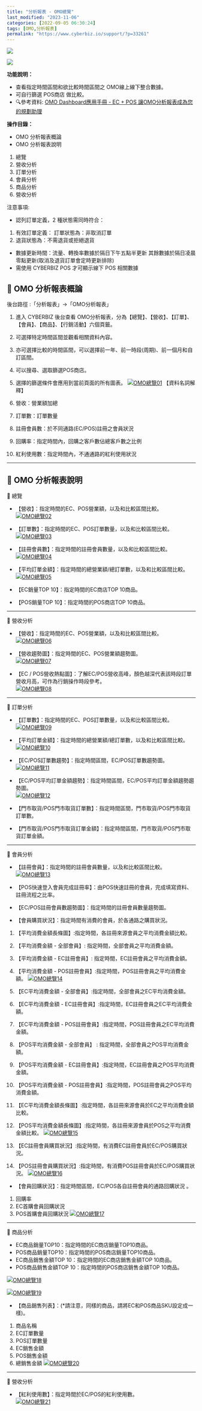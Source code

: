 ```yaml
---
title: "分析報表 - OMO總覽"
last_modified: "2023-11-06"
categories: [2022-09-05 06:30:24]
tags: [OMO,分析報表]
permalink: "https://www.cyberbiz.io/support/?p=33261"
---
```


![](https://www.cyberbiz.io/support/wp-content/uploads/適用站別.png)

[![](https://www.cyberbiz.io/support/wp-content/uploads/台灣站.png)](https://www.cyberbiz.io/support/?page_id=2490)

**功能說明：**  

* 查看指定時間區間和欲比較時間區間之 OMO線上線下整合數據。
* 可自行篩選 POS商店 做比較。
* 🔍參考資料: [OMO Dashboard應用手冊 - EC + POS 讓OMO分析報表成為您的規劃助理](https://drive.google.com/file/d/1rZ8ZXbhTkOYl4mX250o-2cdfMoeQSmnJ/view)

**操作目錄：**

* OMO 分析報表概論
* OMO 分析報表說明
1. 總覽
2. 營收分析
3. 訂單分析
4. 會員分析
5. 商品分析
6. 營收分析

注意事項:  

* 認列訂單定義，2 種狀態需同時符合： 
1. 有效訂單定義： 訂單狀態為：非取消訂單 
2. 退貨狀態為：不需退貨或拒絕退貨 
* 數據更新時間：流量、轉換率數據於隔日下午五點半更新 其餘數據於隔日凌晨零點更新(取消及退貨訂單會定時更新排除) 
* 需使用 CYBERBIZ POS 才可顯示線下 POS 相關數據 



## 📌 OMO 分析報表概論


後台路徑 :「分析報表」→「OMO分析報表」  


1. 進入 CYBERBIZ 後台查看 OMO分析報表，分為【總覽】、【營收】、【訂單】、【會員】、【商品】、【行銷活動】六個頁籤。 
2. 可選擇特定時間區間並觀看相關資料內容。
3. 亦可選擇比較的時間區間，可以選擇前一年、前一時段(周期)、前一個月和自訂區間。
4. 可以搜尋、選取篩選POS商店。
5. 選擇的篩選條件會應用到當前頁面的所有圖表。
[![OMO總覽01](https://www.cyberbiz.io/support/wp-content/uploads/圖表報表-OMO總覽01.png)](https://www.cyberbiz.io/support/wp-content/uploads/圖表報表-OMO總覽01.png) 【資料名詞解釋】

1. 營收：營業額加總 
2. 訂單數：訂單數量 
3. 註冊會員數：於不同通路(EC/POS)註冊之會員狀況 
4. 回購率：指定時間內，回購之客戶數佔總客戶數之比例 
5. 紅利使用數：指定時間內，不通通路的紅利使用狀況 


* * *

## 📌 OMO 分析報表說明


📍 總覽

* 【營收】：指定時間的EC、POS營業額，以及和比較區間比較。  
[![OMO總覽02](https://www.cyberbiz.io/support/wp-content/uploads/圖表報表-OMO總覽02.png)](https://www.cyberbiz.io/support/wp-content/uploads/圖表報表-OMO總覽02.png)



* 【訂單數】：指定時間的EC、POS訂單數量，以及和比較區間比較。  
[![OMO總覽03](https://www.cyberbiz.io/support/wp-content/uploads/圖表報表-OMO總覽03.png)](https://www.cyberbiz.io/support/wp-content/uploads/圖表報表-OMO總覽03.png)



* 【註冊會員數】：指定時間的註冊會員數量，以及和比較區間比較。  
[![OMO總覽04](https://www.cyberbiz.io/support/wp-content/uploads/圖表報表-OMO總覽04.png)](https://www.cyberbiz.io/support/wp-content/uploads/圖表報表-OMO總覽04.png)



* 【平均訂單金額】：指定時間的總營業額/總訂單數，以及和比較區間比較。  
[![OMO總覽05](https://www.cyberbiz.io/support/wp-content/uploads/圖表報表-OMO總覽05.png)](https://www.cyberbiz.io/support/wp-content/uploads/圖表報表-OMO總覽05.png)



* 【EC銷量TOP 10】：指定時間的EC商店TOP 10商品。 


* 【POS銷量TOP 10】：指定時間的POS商店TOP 10商品。 


* * *

📍 營收分析

* 【營收】：指定時間的EC、POS營業額，以及和比較區間比較。  
[![OMO總覽06](https://www.cyberbiz.io/support/wp-content/uploads/圖表報表-OMO總覽06.png)](https://www.cyberbiz.io/support/wp-content/uploads/圖表報表-OMO總覽06.png)



* 【營收趨勢圖】：指定時間的EC、POS營業額趨勢圖。  
[![OMO總覽07](https://www.cyberbiz.io/support/wp-content/uploads/圖表報表-OMO總覽07.png)](https://www.cyberbiz.io/support/wp-content/uploads/圖表報表-OMO總覽07.png)



* 【EC / POS營收熱點圖】：了解EC/POS營收高峰，顏色越深代表該時段訂單營收月高，可作為行銷操作時段參考。  
[![OMO總覽08](https://www.cyberbiz.io/support/wp-content/uploads/圖表報表-OMO總覽08.png)](https://www.cyberbiz.io/support/wp-content/uploads/圖表報表-OMO總覽08.png)

* * *

📍 訂單分析

* 【訂單數】：指定時間的EC、POS訂單數量，以及和比較區間比較。  
[![OMO總覽09](https://www.cyberbiz.io/support/wp-content/uploads/圖表報表-OMO總覽09.png)](https://www.cyberbiz.io/support/wp-content/uploads/圖表報表-OMO總覽09.png)



* 【平均訂單金額】：指定時間的總營業額/總訂單數，以及和比較區間比較。  
[![OMO總覽10](https://www.cyberbiz.io/support/wp-content/uploads/圖表報表-OMO總覽10.png)](https://www.cyberbiz.io/support/wp-content/uploads/圖表報表-OMO總覽10.png)



* 【EC/POS訂單數趨勢】：指定時間區間，EC/POS訂單數趨勢圖。  
[![OMO總覽11](https://www.cyberbiz.io/support/wp-content/uploads/圖表報表-OMO總覽11.png)](https://www.cyberbiz.io/support/wp-content/uploads/圖表報表-OMO總覽11.png)



* 【EC/POS平均訂單金額趨勢】：指定時間區間，EC/POS平均訂單金額趨勢趨勢圖。  
[![OMO總覽12](https://www.cyberbiz.io/support/wp-content/uploads/圖表報表-OMO總覽12.png)](https://www.cyberbiz.io/support/wp-content/uploads/圖表報表-OMO總覽12.png)



* 【門市取貨/POS門市取貨訂單數】：指定時間區間，門市取貨/POS門市取貨訂單數。 


* 【門市取貨/POS門市取貨訂單金額】：指定時間區間，門市取貨/POS門市取貨訂單金額。 


* * *

📍 會員分析

* 【註冊會員】：指定時間的註冊會員數量，以及和比較區間比較。  
[![OMO總覽13](https://www.cyberbiz.io/support/wp-content/uploads/圖表報表-OMO總覽13.png)](https://www.cyberbiz.io/support/wp-content/uploads/圖表報表-OMO總覽13.png)



* 【POS快速登入會員完成註冊率】：由POS快速註冊的會員，完成填寫資料、註冊流程之比率。 


* 【EC/POS註冊會員數趨勢圖】：指定時間的註冊會員數量趨勢圖。 


* 【會員購買狀況】：指定時間有消費的會員，於各通路之購買狀況。 
1. 【平均消費金額長條圖】:指定時間，各註冊來源會員之平均消費金額比較。
2. 【平均消費金額 - 全部會員】: 指定時間，全部會員之平均消費金額。
3. 【平均消費金額 - EC註冊會員】: 指定時間，EC註冊會員之平均消費金額。
4. 【平均消費金額 - POS註冊會員】:指定時間，POS註冊會員之平均消費金額。
[![OMO總覽14](https://www.cyberbiz.io/support/wp-content/uploads/圖表報表-OMO總覽14.png)](https://www.cyberbiz.io/support/wp-content/uploads/圖表報表-OMO總覽14.png)  

5. 【EC平均消費金額 - 全部會員】:指定時間，全部會員之EC平均消費金額。
6. 【EC平均消費金額 - EC註冊會員】:指定時間，EC註冊會員之EC平均消費金額。
7. 【EC平均消費金額 - POS註冊會員】:指定時間，POS註冊會員之EC平均消費金額。
8. 【POS平均消費金額 - 全部會員】 : 指定時間，全部會員之POS平均消費金額。
9. 【POS平均消費金額 - EC註冊會員】:指定時間，EC註冊會員之POS平均消費金額。
10. 【POS平均消費金額 - POS註冊會員】:指定時間，POS註冊會員之POS平均消費金額。
11. 【EC平均消費金額長條圖】:指定時間，各註冊來源會員於EC之平均消費金額比較。
12. 【POS平均消費金額長條圖】:指定時間，各註冊來源會員於POS之平均消費金額比較。
[![OMO總覽15](https://www.cyberbiz.io/support/wp-content/uploads/圖表報表-OMO總覽15.png)](https://www.cyberbiz.io/support/wp-content/uploads/圖表報表-OMO總覽15.png)  

13. 【EC註冊會員購買狀況】:指定時間，有消費EC註冊會員於EC/POS購買狀況。
14. 【POS註冊會員購買狀況】:指定時間，有消費POS註冊會員於EC/POS購買狀況。
[![OMO總覽16](https://www.cyberbiz.io/support/wp-content/uploads/圖表報表-OMO總覽16.png)](https://www.cyberbiz.io/support/wp-content/uploads/圖表報表-OMO總覽16.png)



* 【會員回購狀況】：指定時間區間，EC/POS各自註冊會員的通路回購狀況 。 
1. 回購率
2. EC首購會員回購狀況
3. POS首購會員回購狀況 
[![OMO總覽17](https://www.cyberbiz.io/support/wp-content/uploads/圖表報表-OMO總覽17.png)](https://www.cyberbiz.io/support/wp-content/uploads/圖表報表-OMO總覽17.png)



* * *

📍 商品分析

* EC商品銷量TOP10：指定時間的EC商店銷量TOP10商品。 
* POS商品銷量TOP10：指定時間的POS商店銷量TOP10商品。 
* EC商品銷售金額TOP 10：指定時間的EC商店銷售金額TOP 10商品。 
* POS商品銷售金額TOP 10：指定時間的POS商店銷售金額TOP 10商品。


[![OMO總覽18](https://www.cyberbiz.io/support/wp-content/uploads/圖表報表-OMO總覽18.png)](https://www.cyberbiz.io/support/wp-content/uploads/圖表報表-OMO總覽18.png)

[![OMO總覽19](https://www.cyberbiz.io/support/wp-content/uploads/圖表報表-OMO總覽19.png)](https://www.cyberbiz.io/support/wp-content/uploads/圖表報表-OMO總覽19.png)



* 【商品銷售列表】：(*請注意，同樣的商品，請將EC和POS商品SKU設定成一樣)。 
1. 商品名稱 
2. EC訂單數量 
3. POS訂單數量 
4. EC銷售金額 
5. POS銷售金額 
6. 總銷售金額 
[![OMO總覽20](https://www.cyberbiz.io/support/wp-content/uploads/圖表報表-OMO總覽20.png)](https://www.cyberbiz.io/support/wp-content/uploads/圖表報表-OMO總覽20.png)

* * *

📍 營收分析

* 【紅利使用數】：指定時間於EC/POS的紅利使用數。  
[![OMO總覽21](https://www.cyberbiz.io/support/wp-content/uploads/圖表報表-OMO總覽21.png)](https://www.cyberbiz.io/support/wp-content/uploads/圖表報表-OMO總覽21.png)

